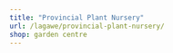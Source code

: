 ```yaml
---
title: "Provincial Plant Nursery"
url: /lagawe/provincial-plant-nursery/
shop: garden centre
---
```

